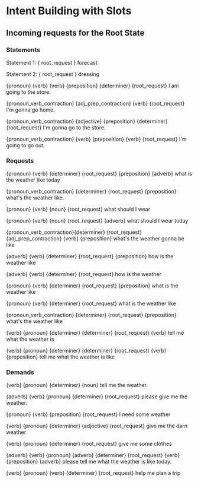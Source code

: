 # Intent Building with Slots

## Incoming requests for the Root State

### Statements

Statement 1:
{ root_request }
forecast

Statement 2:
{ root_request }
dressing

{pronoun} {verb} {verb} {preposition} {determiner} {root_request}
I am going to the store.

{pronoun_verb_contraction} {adj_prep_contraction} {verb} {root_request}
I'm gonna go home.

{pronoun_verb_contraction} {adjective} {preposition} {determiner} {root_request}
I'm gonna go to the store.

{pronoun_verb_contraction} {verb} {preposition} {verb} {root_request}
I'm going to go out.

### Requests

{pronoun} {verb} {determiner} {root_request} {preposition} {adverb}
what is the weather like today

{pronoun_verb_contraction} {determiner} {root_request} {preposition}
what's the weather like.

{pronoun} {verb} {noun} {root_request}
what should I wear

{pronoun} {verb} {noun} {root_request} {adverb}
what should I wear today

{pronoun_verb_contraction}{determiner} {root_request} {adj_prep_contraction} {verb} {preposition}
what's the weather gonna be like

{adverb} {verb} {determiner} {root_request} {preposition}
how is the weather like

{adverb} {verb} {determiner} {root_request}
how is the weather

{pronoun} {verb} {determiner} {root_request} {preposition}
what is the weather like

{pronoun} {verb} {determiner} {root_request}
what is the weather like

{pronoun_verb_contraction} {determiner} {root_request} {preposition}
what's the weather like

{verb} {pronoun} {determiner} {determiner} {root_request} {verb}
tell me what the weather is

{verb} {pronoun} {determiner} {determiner} {root_request} {verb} {preposition}
tell me what the weather is like

### Demands

{verb} {pronoun} {determiner} {noun}
tell me the weather.

{adverb} {verb} {pronoun} {determiner} {root_request}
please give me the weather.

{pronoun} {verb} {preposition} {root_request}
I need some weather

{verb} {pronoun} {determiner} {adjective} {root_request}
give me the darn weather

{verb} {pronoun} {determiner} {root_request}
give me some clothes

{adverb} {verb} {pronoun} {adverb} {determiner} {root_request} {verb} {preposition} {adverb}
please tell me what the weather is like today.

{verb} {pronoun} {verb} {determiner} {root_request}
help me plan a trip
